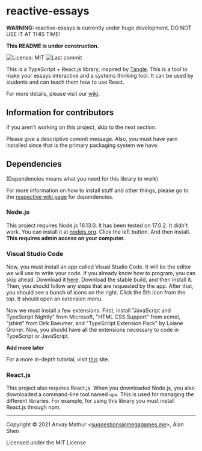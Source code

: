 # reactive-essays

**WARNING:** reactive-essays is currently under huge development. DO NOT USE IT AT THIS TIME! 

**This README is under construction.**

![License: MIT](https://img.shields.io/github/license/megagames-me/reactive-essays) ![Last commit](https://img.shields.io/github/last-commit/megagames-me/reactive-essays)

This is a TypeScript + React.js library, inspired by [Tangle](https://github.com/worrydream/Tangle). This is a tool to make your essays interactive and a systems thinking tool. It can be used by students and can teach them how to use React. 

For more details, please visit our [wiki](https://github.com/megagames-me/reactive-essays/wiki).

## Information for contributors

If you aren't working on this project, skip to the next section.

Please give a descriptive commit message. Also, you must have yarn installed since that is the primary packaging system we have. 

## Dependencies

(Dependencies means what you need for this library to work)

For more information on how to install stuff and other things, please go to the [respective wiki page](https://github.com/megagames-me/reactive-essays/wiki#dependencies) for dependencies. 

### Node.js

This project requires Node.js 16.13.0. It has been tested on 17.0.2. It didn't work. You can install it at [nodejs.org](https://nodejs.org/en/). Click the left button. And then install. **This requires admin access on your computer.**

### Visual Studio Code

Now, you must install an app called Visual Studio Code. It will be the editor we will use to write your code. If you already know how to program, you can skip ahead. Download it [here](https://code.visualstudio.com/). Download the stable build, and then install it. Then, you should follow any steps that are requested by the app. After that, you should see a bunch of icons on the right. Click the 5th icon from the top. It should open an extension menu.

Now we must install a few extensions. First, install "JavaScript and TypeScript Nightly" from Microsoft, "HTML CSS Support" from ecmel, "jshint" from Dirk Baeumer, and "TypeScript Extension Pack" by Loiane Groner. Now, you should have all the extensions necessary to code in TypeScript or JavaScript.

**Add more later**

For a more in-depth tutorial, visit [this](https://code.visualstudio.com/docs/setup/setup-overview) site. 

### React.js

This project also requires React.js. When you downloaded Node.js, you also downloaded a command-line tool named `npm`. This is used for managing the different libraries. For example, for using this library you must install React.js through npm. 
_____
Copyright © 2021 Anvay Mathur <<suggestions@megagames.me>>, Alan Shen

Licensed under the MIT License

